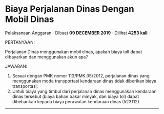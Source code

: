 Biaya Perjalanan Dinas Dengan Mobil Dinas
=========================================

Pelaksanaan Anggaran · Dibuat **09 DECEMBER 2019** · Dilihat **4253 kali** ·

PERTANYAAN:

Perjalanan Dinas menggunakan mobil dinas, apakah biaya toll dapat dibayarkan dan menggunakan akun apa?

JAWABAN:

1.  Sesuai dengan PMK nomor 113/PMK.05/2012, perjalanan dinas yang menggunakan moda transportasi kendaraan dinas tidak diberikan biaya transportasi;
2.  Untuk biaya yang timbul dari perjalanan dinas menggunakan kendaraan dinas tersebut (biaya bahan bakar minyak, dan biaya tol) dapat dibebankan kepada biaya perawatan kendaraan dinas (523112).

  
  
  

* * *